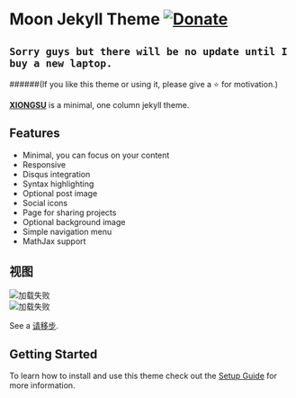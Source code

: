 # Moon Jekyll Theme [![Donate](https://img.shields.io/badge/paypal-donate-blue.svg)](https://www.paypal.me/taylantatli/0usd)  
  
## `Sorry guys but there will be no update until I buy a new laptop.`
    
######(If you like this theme or using it, please give a :star: for motivation.)

**[XIONGSU](https://xiongsu.github.io/)** is a minimal, one column jekyll theme. 

## Features
* Minimal, you can focus on your content
* Responsive
* Disqus integration
* Syntax highlighting
* Optional post image
* Social icons
* Page for sharing projects
* Optional background image
* Simple navigation menu
* MathJax support

## 视图

![加载失败](https://xiongsu.github.io/img/about.png)    
![加载失败](https://xiongsu.github.io/img/backimg.png)

See a [请移步](https://xiongsu.github.io/).

## Getting Started

To learn how to install and use this theme check out the [Setup Guide](https://taylantatli.github.io/Moon/moon-theme/) for more information.
